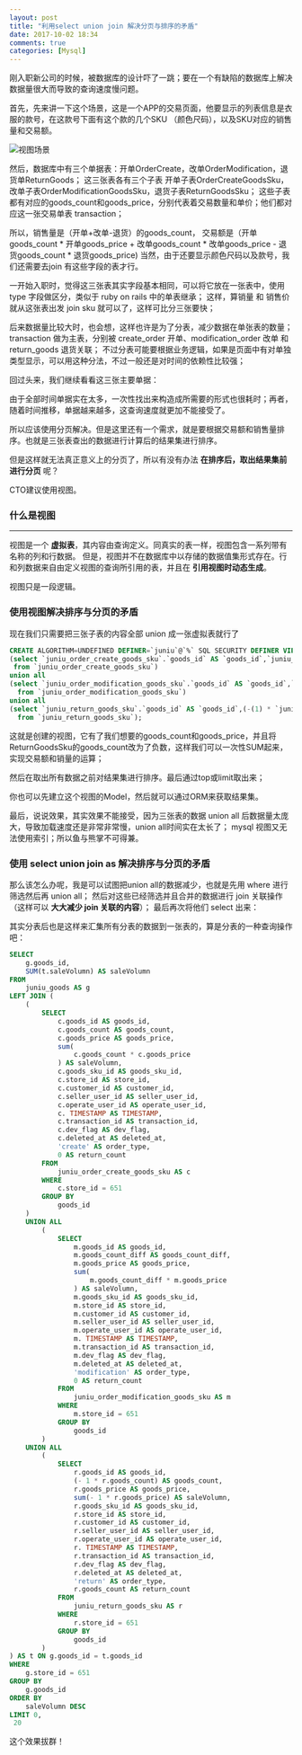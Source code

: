```yaml
---
layout: post
title: "利用select union join 解决分页与排序的矛盾"
date: 2017-10-02 18:34
comments: true
categories: [Mysql]
---
```


刚入职新公司的时候，被数据库的设计吓了一跳；要在一个有缺陷的数据库上解决数据量很大而导致的查询速度慢问题。

首先，先来讲一下这个场景，这是一个APP的交易页面，他要显示的列表信息是衣服的款号，在这款号下面有这个款的几个SKU
（颜色尺码），以及SKU对应的销售量和交易额。

![视图场景](/images/posts/2017-10-02/mysql-view.jpg "视图场景")

然后，数据库中有三个单据表：开单OrderCreate，改单OrderModification，退货单ReturnGoods；
这三张表各有三个子表 开单子表OrderCreateGoodsSku，改单子表OrderModificationGoodsSku，退货子表ReturnGoodsSku；
这些子表都有对应的goods_count和goods_price，分别代表着交易数量和单价；他们都对应这一张交易单表 transaction；

所以，销售量是（开单+改单-退货）的goods_count，
交易额是（开单goods_count * 开单goods_price + 改单goods_count * 改单goods_price - 退货goods_count * 退货goods_price)
当然，由于还要显示颜色尺码以及款号，我们还需要去join 有这些字段的表才行。

一开始入职时，觉得这三张表其实字段基本相同，可以将它放在一张表中，使用 type 字段做区分，类似于 ruby on rails 中的单表继承；
这样，算销量 和 销售价 就从这张表出发 join sku 就可以了，这样可比分三张要快；

后来数据量比较大时，也会想，这样也许是为了分表，减少数据在单张表的数量；
transaction 做为主表，分别被 create_order 开单、modification_order 改单 和 return_goods 退货关联；
不过分表可能要根据业务逻辑，如果是页面中有对单独类型显示，可以用这种分法，不过一般还是对时间的依赖性比较强；

回过头来，我们继续看看这三张主要单据：

由于全部时间单据实在太多，一次性找出来构造成所需要的形式也很耗时；再者，随着时间推移，单据越来越多，这查询速度就更加不能接受了。

所以应该使用分页解决。但是这里还有一个需求，就是要根据交易额和销售量排序。也就是三张表查出的数据进行计算后的结果集进行排序。

但是这样就无法真正意义上的分页了，所以有没有办法 **在排序后，取出结果集前进行分页** 呢？

CTO建议使用视图。


### 什么是视图

--------------
视图是一个 **虚拟表**，其内容由查询定义。同真实的表一样，视图包含一系列带有名称的列和行数据。
但是，视图并不在数据库中以存储的数据值集形式存在。行和列数据来自由定义视图的查询所引用的表，并且在 **引用视图时动态生成**。

视图只是一段逻辑。

### 使用视图解决排序与分页的矛盾

现在我们只需要把三张子表的内容全部 union 成一张虚拟表就行了

``` sql
CREATE ALGORITHM=UNDEFINED DEFINER=`juniu`@`%` SQL SECURITY DEFINER VIEW `juniu_transfer` AS
(select `juniu_order_create_goods_sku`.`goods_id` AS `goods_id`,`juniu_order_create_goods_sku`.`goods_count` AS `goods_count`,`juniu_order_create_goods_sku`.`goods_price` AS `goods_price`,`juniu_order_create_goods_sku`.`goods_sku_id` AS `goods_sku_id`,`juniu_order_create_goods_sku`.`store_id` AS `store_id`,`juniu_order_create_goods_sku`.`customer_id` AS `customer_id`,`juniu_order_create_goods_sku`.`seller_user_id` AS `seller_user_id`,`juniu_order_create_goods_sku`.`operate_user_id` AS `operate_user_id`,`juniu_order_create_goods_sku`.`timestamp` AS `timestamp`,`juniu_order_create_goods_sku`.`transaction_id` AS `transaction_id`,`juniu_order_create_goods_sku`.`dev_flag` AS `dev_flag`,`juniu_order_create_goods_sku`.`deleted_at` AS `deleted_at`
 from `juniu_order_create_goods_sku`)
union all
(select `juniu_order_modification_goods_sku`.`goods_id` AS `goods_id`,`juniu_order_modification_goods_sku`.`goods_count_diff` AS `goods_count_diff`,`juniu_order_modification_goods_sku`.`goods_price` AS `goods_price`,`juniu_order_modification_goods_sku`.`goods_sku_id` AS `goods_sku_id`,`juniu_order_modification_goods_sku`.`store_id` AS `store_id`,`juniu_order_modification_goods_sku`.`customer_id` AS `customer_id`,`juniu_order_modification_goods_sku`.`seller_user_id` AS `seller_user_id`,`juniu_order_modification_goods_sku`.`operate_user_id` AS `operate_user_id`,`juniu_order_modification_goods_sku`.`timestamp` AS `timestamp`,`juniu_order_modification_goods_sku`.`transaction_id` AS `transaction_id`,`juniu_order_modification_goods_sku`.`dev_flag` AS `dev_flag`,`juniu_order_modification_goods_sku`.`deleted_at` AS `deleted_at`
  from `juniu_order_modification_goods_sku`)
union all
(select `juniu_return_goods_sku`.`goods_id` AS `goods_id`,(-(1) * `juniu_return_goods_sku`.`goods_count`) AS `-1*goods_count`,`juniu_return_goods_sku`.`goods_price` AS `goods_price`,`juniu_return_goods_sku`.`goods_sku_id` AS `goods_sku_id`,`juniu_return_goods_sku`.`store_id` AS `store_id`,`juniu_return_goods_sku`.`customer_id` AS `customer_id`,`juniu_return_goods_sku`.`seller_user_id` AS `seller_user_id`,`juniu_return_goods_sku`.`operate_user_id` AS `operate_user_id`,`juniu_return_goods_sku`.`timestamp` AS `timestamp`,`juniu_return_goods_sku`.`transaction_id` AS `transaction_id`,`juniu_return_goods_sku`.`dev_flag` AS `dev_flag`,`juniu_return_goods_sku`.`deleted_at` AS `deleted_at`
  from `juniu_return_goods_sku`);
```

这就是创建的视图，它有了我们想要的goods_count和goods_price，并且将ReturnGoodsSku的goods_count改为了负数，这样我们可以一次性SUM起来，
实现交易额和销量的运算；

然后在取出所有数据之前对结果集进行排序。最后通过top或limit取出来；

你也可以先建立这个视图的Model，然后就可以通过ORM来获取结果集。

最后，说说效果，其实效果不能接受，因为三张表的数据 union all 后数据量太庞大，导致加载速度还是非常非常慢，union all时间实在太长了；
mysql 视图又无法使用索引；所以鱼与熊掌不可得兼。

### 使用 select union join as 解决排序与分页的矛盾

那么该怎么办呢，我是可以试图把union all的数据减少，也就是先用 where 进行筛选然后再 union all；
然后对这些已经筛选并且合并的数据进行 join 关联操作（这样可以 **大大减少 join 关联的内容**）；
最后再次将他们 select 出来：

其实分表后也是这样来汇集所有分表的数据到一张表的，算是分表的一种查询操作吧：


``` sql
SELECT
	g.goods_id,
	SUM(t.saleVolumn) AS saleVolumn
FROM
	juniu_goods AS g
LEFT JOIN (
	(
		SELECT
			c.goods_id AS goods_id,
			c.goods_count AS goods_count,
			c.goods_price AS goods_price,
			sum(
				c.goods_count * c.goods_price
			) AS saleVolumn,
			c.goods_sku_id AS goods_sku_id,
			c.store_id AS store_id,
			c.customer_id AS customer_id,
			c.seller_user_id AS seller_user_id,
			c.operate_user_id AS operate_user_id,
			c. TIMESTAMP AS TIMESTAMP,
			c.transaction_id AS transaction_id,
			c.dev_flag AS dev_flag,
			c.deleted_at AS deleted_at,
			'create' AS order_type,
			0 AS return_count
		FROM
			juniu_order_create_goods_sku AS c
		WHERE
			c.store_id = 651
		GROUP BY
			goods_id
	)
	UNION ALL
		(
			SELECT
				m.goods_id AS goods_id,
				m.goods_count_diff AS goods_count_diff,
				m.goods_price AS goods_price,
				sum(
					m.goods_count_diff * m.goods_price
				) AS saleVolumn,
				m.goods_sku_id AS goods_sku_id,
				m.store_id AS store_id,
				m.customer_id AS customer_id,
				m.seller_user_id AS seller_user_id,
				m.operate_user_id AS operate_user_id,
				m. TIMESTAMP AS TIMESTAMP,
				m.transaction_id AS transaction_id,
				m.dev_flag AS dev_flag,
				m.deleted_at AS deleted_at,
				'modification' AS order_type,
				0 AS return_count
			FROM
				juniu_order_modification_goods_sku AS m
			WHERE
				m.store_id = 651
			GROUP BY
				goods_id
		)
	UNION ALL
		(
			SELECT
				r.goods_id AS goods_id,
				(- 1 * r.goods_count) AS goods_count,
				r.goods_price AS goods_price,
				sum(- 1 * r.goods_price) AS saleVolumn,
				r.goods_sku_id AS goods_sku_id,
				r.store_id AS store_id,
				r.customer_id AS customer_id,
				r.seller_user_id AS seller_user_id,
				r.operate_user_id AS operate_user_id,
				r. TIMESTAMP AS TIMESTAMP,
				r.transaction_id AS transaction_id,
				r.dev_flag AS dev_flag,
				r.deleted_at AS deleted_at,
				'return' AS order_type,
				r.goods_count AS return_count
			FROM
				juniu_return_goods_sku AS r
			WHERE
				r.store_id = 651
			GROUP BY
				goods_id
		)
) AS t ON g.goods_id = t.goods_id
WHERE
	g.store_id = 651
GROUP BY
	g.goods_id
ORDER BY
	saleVolumn DESC
LIMIT 0,
 20
```
这个效果拔群！
